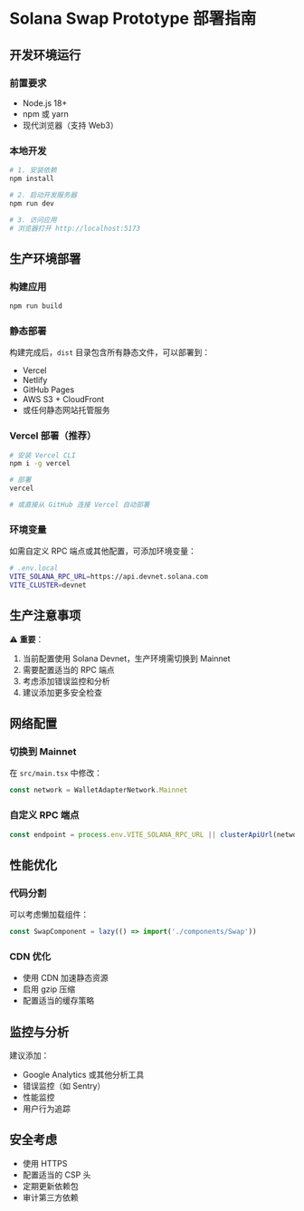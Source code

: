 # Solana Swap Prototype 部署指南

## 开发环境运行

### 前置要求
- Node.js 18+ 
- npm 或 yarn
- 现代浏览器（支持 Web3）

### 本地开发
```bash
# 1. 安装依赖
npm install

# 2. 启动开发服务器
npm run dev

# 3. 访问应用
# 浏览器打开 http://localhost:5173
```

## 生产环境部署

### 构建应用
```bash
npm run build
```

### 静态部署
构建完成后，`dist` 目录包含所有静态文件，可以部署到：
- Vercel
- Netlify  
- GitHub Pages
- AWS S3 + CloudFront
- 或任何静态网站托管服务

### Vercel 部署（推荐）
```bash
# 安装 Vercel CLI
npm i -g vercel

# 部署
vercel

# 或直接从 GitHub 连接 Vercel 自动部署
```

### 环境变量
如需自定义 RPC 端点或其他配置，可添加环境变量：
```bash
# .env.local
VITE_SOLANA_RPC_URL=https://api.devnet.solana.com
VITE_CLUSTER=devnet
```

## 生产注意事项

⚠️ **重要**：
1. 当前配置使用 Solana Devnet，生产环境需切换到 Mainnet
2. 需要配置适当的 RPC 端点
3. 考虑添加错误监控和分析
4. 建议添加更多安全检查

## 网络配置

### 切换到 Mainnet
在 `src/main.tsx` 中修改：
```typescript
const network = WalletAdapterNetwork.Mainnet
```

### 自定义 RPC 端点
```typescript
const endpoint = process.env.VITE_SOLANA_RPC_URL || clusterApiUrl(network)
```

## 性能优化

### 代码分割
可以考虑懒加载组件：
```typescript
const SwapComponent = lazy(() => import('./components/Swap'))
```

### CDN 优化
- 使用 CDN 加速静态资源
- 启用 gzip 压缩
- 配置适当的缓存策略

## 监控与分析

建议添加：
- Google Analytics 或其他分析工具
- 错误监控（如 Sentry）
- 性能监控
- 用户行为追踪

## 安全考虑

- 使用 HTTPS
- 配置适当的 CSP 头
- 定期更新依赖包
- 审计第三方依赖 